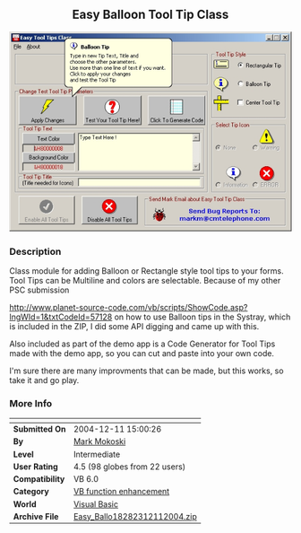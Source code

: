 ﻿<div align="center">

## Easy Balloon Tool Tip Class

<img src="PIC20041211142415257.jpg">
</div>

### Description

Class module for adding Balloon or Rectangle style tool tips to your forms. Tool Tips can be Multiline and colors are selectable. Because of my other PSC submission

http://www.planet-source-code.com/vb/scripts/ShowCode.asp?lngWId=1&txtCodeId=57128 on how to use Balloon tips in the Systray, which is included in the ZIP, I did some API digging and came up with this.

Also included as part of the demo app is a Code Generator for Tool Tips made with the demo app, so you can cut and paste into your own code.

I'm sure there are many improvments that can be made, but this works, so take it and go play.
 
### More Info
 


<span>             |<span>
---                |---
**Submitted On**   |2004-12-11 15:00:26
**By**             |[Mark Mokoski](https://github.com/Planet-Source-Code/PSCIndex/blob/master/ByAuthor/mark-mokoski.md)
**Level**          |Intermediate
**User Rating**    |4.5 (98 globes from 22 users)
**Compatibility**  |VB 6\.0
**Category**       |[VB function enhancement](https://github.com/Planet-Source-Code/PSCIndex/blob/master/ByCategory/vb-function-enhancement__1-25.md)
**World**          |[Visual Basic](https://github.com/Planet-Source-Code/PSCIndex/blob/master/ByWorld/visual-basic.md)
**Archive File**   |[Easy\_Ballo18282312112004\.zip](https://github.com/Planet-Source-Code/mark-mokoski-easy-balloon-tool-tip-class__1-57489/archive/master.zip)








